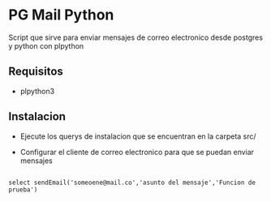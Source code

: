 # PG Mail Python

Script que sirve para enviar mensajes de correo electronico desde postgres y python con plpython


## Requisitos

- plpython3


## Instalacion

- Ejecute los querys de instalacion que se encuentran en la carpeta src/

- Configurar el cliente de correo electronico para que se puedan enviar mensajes 

```

select sendEmail('someoene@mail.co','asunto del mensaje','Funcion de prueba')


```

